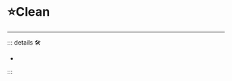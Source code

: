 # ⭐<labor>Clean</labor>

---

<!-- =================================================== -->
<!-- =================================================== -->
<!-- =================================================== -->
<!-- =================================================== -->
<!-- =================================================== -->
::: details 🛠

-

:::
